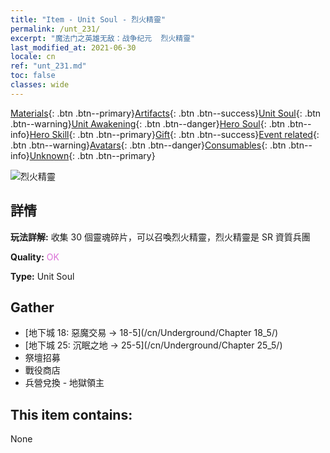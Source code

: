```yaml
---
title: "Item - Unit Soul - 烈火精靈"
permalink: /unt_231/
excerpt: "魔法门之英雄无敌：战争纪元  烈火精靈"
last_modified_at: 2021-06-30
locale: cn
ref: "unt_231.md"
toc: false
classes: wide
---
```

 [Materials](/ItemsCN/){: .btn .btn--primary}[Artifacts](/ItemsCN/Artifacts/){: .btn .btn--success}[Unit Soul](/ItemsCN/UnitSoul/){: .btn .btn--warning}[Unit Awakening](/ItemsCN/UnitAwakening/){: .btn .btn--danger}[Hero Soul](/ItemsCN/HeroSoul/){: .btn .btn--info}[Hero Skill](/ItemsCN/HeroSkill/){: .btn .btn--primary}[Gift](/ItemsCN/Gift/){: .btn .btn--success}[Event related](/ItemsCN/Events/){: .btn .btn--warning}[Avatars](/ItemsCN/Avatars/){: .btn .btn--danger}[Consumables](/ItemsCN/Consumables/){: .btn .btn--info}[Unknown](/ItemsCN/Unknown/){: .btn .btn--primary}

 ![烈火精靈](/images/u/ti_liehuojingling.jpg)

## 詳情
 **玩法詳解:** 收集 30 個靈魂碎片，可以召喚烈火精靈，烈火精靈是 SR 資質兵團

 **Quality:** <span style="color: #DA70D6">OK</span>

 **Type:** Unit Soul

## Gather

*    [地下城 18: 惡魔交易 -> 18-5](/cn/Underground/Chapter 18_5/) 
*    [地下城 25: 沉眠之地 -> 25-5](/cn/Underground/Chapter 25_5/) 
*    祭壇招募 
*    戰役商店 
*    兵營兌換 - 地獄領主 

## This item contains:

  None

